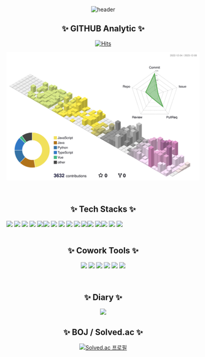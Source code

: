 <div align="center">

![header](https://capsule-render.vercel.app/api?type=Waving&color=auto&height=300&section=header&text=JunHyungKim&fontSize=90)

## ✨ GITHUB Analytic ✨

[![Hits](https://hits.seeyoufarm.com/api/count/incr/badge.svg?url=https%3A%2F%2Fgithub.com%2FSemibro&count_bg=%2379C83D&title_bg=%23555555&icon=&icon_color=%23E7E7E7&title=hits&edge_for-the-badge=false)](https://hits.seeyoufarm.com)

![3d-asset](./profile-3d-contrib/profile-south-season-animate.svg)

<br>

## ✨ Tech Stacks ✨

<div style="display: flex; flex-direction: row;">
  <div>
    <img src="https://img.shields.io/badge/JavaScript-F7DF1E?style=for-the-badge&logo=Javascript&logoColor=white"/>
    <img src="https://img.shields.io/badge/TypeScript-3178C6?style=for-the-badge&logo=Typescript&logoColor=white"/>
    <img src="https://img.shields.io/badge/Python-3776AB?style=for-the-badge&logo=Python&logoColor=white"/>
    <img src="https://img.shields.io/badge/HTML-E34F26?style=for-the-badge&logo=HTML5&logoColor=white"/>
    <img src="https://img.shields.io/badge/CSS-1572B6?style=for-the-badge&logo=CSS3&logoColor=white"/>
  </div>
  <div>
    <img src="https://img.shields.io/badge/React-61DAFB?style=for-the-badge&logo=React&logoColor=white"/>
    <img src="https://img.shields.io/badge/ReactNative-61DAFB?style=for-the-badge&logo=React&logoColor=white"/>
    <img src="https://img.shields.io/badge/Redux-764ABC?style=for-the-badge&logo=Redux&logoColor=white"/>
    <img src="https://img.shields.io/badge/Recoil-3578E5?style=for-the-badge&logo=Recoil&logoColor=white"/>
    <img src="https://img.shields.io/badge/TensorFlow-FF6F00?style=for-the-badge&logo=TensorFlow&logoColor=white"/>
    <img src="https://img.shields.io/badge/PyTorch-EE4C2C?style=for-the-badge&logo=PyTorch&logoColor=white"/>
  </div>
  <div>
    <img src="https://img.shields.io/badge/Django-092E20?style=for-the-badge&logo=Django&logoColor=white"/>
    <img src="https://img.shields.io/badge/Vue-4FC08D?style=for-the-badge&logo=Vue.js&logoColor=white"/>
  </div>
  <div>
    <img src="https://img.shields.io/badge/npm-CB3837?style=for-the-badge&logo=npm&logoColor=white"/>
    <img src="https://img.shields.io/badge/vite-646CFF?style=for-the-badge&logo=vite&logoColor=white"/>
    <img src="https://img.shields.io/badge/axios-5A29E4?style=for-the-badge&logo=axios&logoColor=white"/>
  </div>
</div>

<br>

## ✨ Cowork Tools ✨

<img src="https://img.shields.io/badge/Notion-000000?style=for-the-badge&logo=Notion&logoColor=white"/> <img src="https://img.shields.io/badge/Github-181717?style=for-the-badge&logo=Github&logoColor=white"/> <img src="https://img.shields.io/badge/Figma-F24E1E?style=for-the-badge&logo=Figma&logoColor=white"/> <img src="https://img.shields.io/badge/Postman-FF6C37?style=for-the-badge&logo=Postman&logoColor=white"/> <img src="https://img.shields.io/badge/Jira-0052CC?style=for-the-badge&logo=Jira&logoColor=white"/> <img src="https://img.shields.io/badge/Swagger-85EA2D?style=for-the-badge&logo=Swagger&logoColor=white"/>

<br>

## ✨ Diary ✨

<a href="https://blog.naver.com/wnsgud6232">
  <img src="https://img.shields.io/badge/Blog-03C75A?style=for-the-badge&logo=Naver&logoColor=white"/>
</a>

<br>

## ✨ BOJ / Solved.ac ✨

[![Solved.ac 프로필](http://mazassumnida.wtf/api/v2/generate_badge?boj=wnsgud6232)](https://solved.ac/wnsgud6232)

</div>
